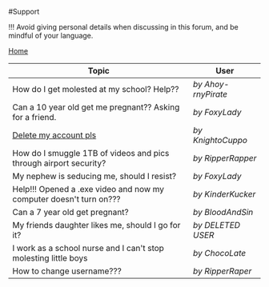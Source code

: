 #Support

!!! Avoid giving personal details when discussing in this forum, and be mindful of your language. 

[Home](https://rentry.org/zspcn)

Topic | User
---|---
How do I get molested at my school? Help?? | *by Ahoy-rnyPirate*|
Can a 10 year old get me pregnant?? Asking for a friend. | *by FoxyLady*|
[Delete my account pls](https://rentry.org/7o2sk) | *by KnightoCuppo*
How do I smuggle 1TB of videos and pics through airport security? | *by RipperRapper*
My nephew is seducing me, should I resist? | *by FoxyLady*
Help!!! Opened a .exe video and now my computer doesn't turn on??? | *by KinderKucker*
Can a 7 year old get pregnant? | *by BloodAndSin*
My friends daughter likes me, should I go for it? | *by DELETED USER*
I work as a school nurse and I can't stop molesting little boys | *by ChocoLate*
How to change username???| *by RipperRaper*
